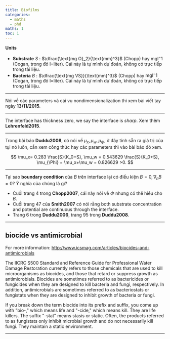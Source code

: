 ```yaml
---
title: Biofilms
categories:
  - maths
  - phd
maths: 1
toc: 1
---
```


**Units**
- **Substrate** $S$ : $\dfrac{\text{mg O}_2}{\text{mm}^3}$ (Chopp) hay $\text{mgl}^-1$ (Cogan, trong đó l=liter). Cái này là tự mình dự đoán, không có trực tiếp trong tài liệu.
- **Bacteria** $B$ : $\dfrac{\text{mg VS}}{\text{mm}^3}$ (Chopp) hay $\text{mgl}^-1$ (Cogan, trong đó l=liter). Cái này là tự mình dự đoán, không có trực tiếp trong tài liệu.

---

Nói về các parameters và cái vụ nondimensionalization thì xem bài viết tay ngày **13/11/2015**.

---

The interface has thickness zero, we say the interface is *sharp*. Xem thêm **Lehrenfeld2015**.

---

Trong bài báo **Duddu2008**, có nói về $\mu_x,\mu_w,\mu_{\Phi}$, ở đây tính sẵn ra giá trị của tụi nó luôn, cần xem công thức hay các parameters thì vào bài báo đó xem.

$$
\mu_x= 0.283 \frac{S}{K_0+S}, \mu_w = 0.543629 \frac{S}{K_0+S}, \mu_{\Phi} = \mu_x+\mu_w = 0.826629 >0.
$$

---

Tại sao **boundary condition** của $B$ trên interface lại có điều kiện $B=0,\nabla_nB=0$? Ý nghĩa của chúng là gì?

- Cuối trang 4 trong **Chopp2007**, cái này nói về $\Phi$ nhưng có thể hiểu cho $B$.
- Cuối trang 47 của **Smith2007** có nói rằng both substrate concentration and potential are continuous through the interface.
- Trang 6 trong **Duddu2006**, trang 95 trong **Duddu2008**.


---

## biocide vs antimicrobial

For more information:
http://www.icsmag.com/articles/biocides-and-antimicrobials

The IICRC S500 Standard and Reference Guide for Professional Water Damage Restoration currently refers to those chemicals that are used to kill microorganisms as biocides, and those that retard or suppress growth as antimicrobials. Biocides are sometimes referred to as bactericides or fungicides when they are designed to kill bacteria and fungi, respectively. In addition, antimicrobials are sometimes referred to as bacteriostats or fungistats when they are designed to inhibit growth of bacteria or fungi.

If you break down the term biocide into its prefix and suffix, you come up with "bio-," which means life and "-cide," which means kill. They are life killers. The suffix "-stat" means stasis or static. Often, the products referred to as fungistats only inhibit microbial growth and do not necessarily kill fungi. They maintain a static environment.

---

